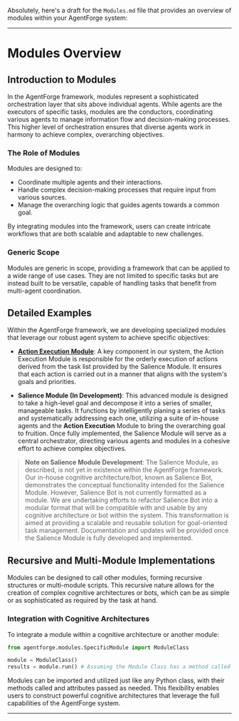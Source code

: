 Absolutely, here's a draft for the `Modules.md` file that provides an overview of modules within your AgentForge system:

---

# Modules Overview

## Introduction to Modules

In the AgentForge framework, modules represent a sophisticated orchestration layer that sits above individual agents. While agents are the executors of specific tasks, modules are the conductors, coordinating various agents to manage information flow and decision-making processes. This higher level of orchestration ensures that diverse agents work in harmony to achieve complex, overarching objectives.

### The Role of Modules

Modules are designed to:

- Coordinate multiple agents and their interactions.
- Handle complex decision-making processes that require input from various sources.
- Manage the overarching logic that guides agents towards a common goal.

By integrating modules into the framework, users can create intricate workflows that are both scalable and adaptable to new challenges.

### Generic Scope

Modules are generic in scope, providing a framework that can be applied to a wide range of use cases.
They are not limited to specific tasks but are instead built to be versatile,
capable of handling tasks that benefit from multi-agent coordination.

## Detailed Examples

Within the AgentForge framework, we are developing specialized modules that leverage our robust agent system to achieve specific objectives:

- **[Action Execution Module](ActionExecution.md)**: A key component in our system, the Action Execution Module is responsible for the orderly execution of actions derived from the task list provided by the Salience Module. It ensures that each action is carried out in a manner that aligns with the system's goals and priorities.

- **Salience Module (In Development)**: This advanced module is designed to take a high-level goal and decompose it into a series of smaller, manageable tasks. It functions by intelligently planing a series of tasks and systematically addressing each one, utilizing a suite of in-house agents and the **Action Execution** Module to bring the overarching goal to fruition. Once fully implemented, the Salience Module will serve as a central orchestrator, directing various agents and modules in a cohesive effort to achieve complex objectives.

> **Note on Salience Module Development**: The Salience Module, as described, is not yet in existence within the AgentForge framework. Our in-house cognitive architecture/bot, known as Salience Bot, demonstrates the conceptual functionality intended for the Salience Module. However, Salience Bot is not currently formatted as a module. We are undertaking efforts to refactor Salience Bot into a modular format that will be compatible with and usable by any cognitive architecture or bot within the system. This transformation is aimed at providing a scalable and reusable solution for goal-oriented task management. Documentation and updates will be provided once the Salience Module is fully developed and implemented.

## Recursive and Multi-Module Implementations

Modules can be designed to call other modules, forming recursive structures or multi-module scripts. This recursive nature allows for the creation of complex cognitive architectures or bots, which can be as simple or as sophisticated as required by the task at hand.

### Integration with Cognitive Architectures

To integrate a module within a cognitive architecture or another module:

```python
from agentforge.modules.SpecificModule import ModuleClass

module = ModuleClass()
results = module.run() # Assuming the Module Class has a method called run
```

Modules can be imported and utilized just like any Python class, with their methods called and attributes passed as needed. This flexibility enables users to construct powerful cognitive architectures that leverage the full capabilities of the AgentForge system.

---